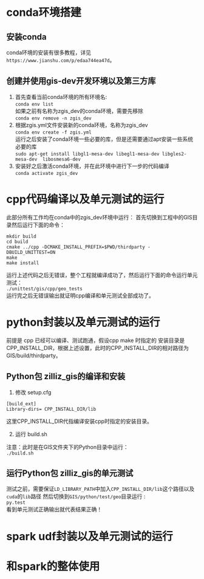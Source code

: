 # conda环境搭建

## 安装conda
conda环境的安装有很多教程，详见`https://www.jianshu.com/p/edaa744ea47d`。
## 创建并使用gis-dev开发环境以及第三方库
1. 首先查看当前conda环境的所有环境名:  
`conda env list`  
如果之前有名称为zgis_dev的conda环境，需要先移除  
`conda env remove -n zgis_dev`  
2. 根据zgis.yml文件安装新的conda环境，名称为zgis_dev  
`conda env create -f zgis.yml`  
运行之后安装了conda环境一些必要的库，但是还需要通过apt安装一些系统必要的库  
`sudo apt-get install libgl1-mesa-dev libegl1-mesa-dev libgles2-mesa-dev  libosmesa6-dev`
3. 安装好之后激活conda环境，并在此环境中进行下一步的代码编译  
`conda activate zgis_dev`
# cpp代码编译以及单元测试的运行
此部分所有工作均在conda中的zgis_dev环境中运行：
首先切换到工程中的GIS目录然后运行下面的命令：
```
mkdir build
cd build
cmake ../cpp -DCMAKE_INSTALL_PREFIX=$PWD/thirdparty -DBUILD_UNITTEST=ON
make
make install
```
运行上述代码之后无错误，整个工程就编译成功了，然后运行下面的命令运行单元测试：  
`./unittest/gis/cpp/geo_tests`  
运行完之后无错误输出就证明cpp编译和单元测试全部成功了。
# python封装以及单元测试的运行
前提是 cpp 已经可以编译、测试跑通，假设cpp make 时指定的 安装目录是 CPP_INSTALL_DIR，根据上述设置，此时的CPP_INSTALL_DIR的相对路径为GIS/build/thirdparty。
## Python包 zilliz_gis的编译和安装
1. 修改 setup.cfg  
```
[build_ext]  
Library-dirs= CPP_INSTALL_DIR/lib
```
这里CPP_INSTALL_DIR代指编译安装cpp时指定的安装目录。  

2. 运行 build.sh  

注意：此时是在GIS文件夹下的Python目录中运行：  
`./build.sh`
## 运行Python包 zilliz_gis的单元测试  
测试之前，需要保证`LD_LIBRARY_PATH`中加入`CPP_INSTALL_DIR/lib`这个路径以及`cuda`的`lib`路径
然后切换到`GIS/python/test/geo`目录运行 :   
`py.test`  
看到单元测试正确输出就代表结果正确！
# spark udf封装以及单元测试的运行

# 和spark的整体使用
